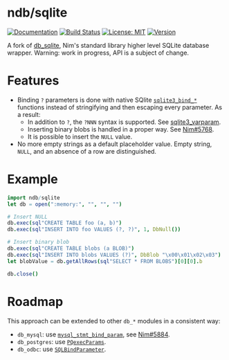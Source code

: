 # ndb/sqlite

[![Documentation](https://img.shields.io/badge/-documentation-green)](https://xzfc.github.io/ndb.nim)
[![Build Status](https://travis-ci.org/xzfc/ndb.nim.svg?branch=master)](https://travis-ci.org/xzfc/ndb.nim)
[![License: MIT](https://img.shields.io/badge/license-MIT-blue)](./LICENSE.MIT)
[![Version](https://nimble.directory/ci/badges/ndb/version.svg)](https://nimble.directory/pkg/ndb)

A fork of [db_sqlite], Nim's standard library higher level SQLite database wrapper.
Warning: work in progress, API is a subject of change.

# Features

* Binding ``?`` parameters is done with native SQlite [`sqlite3_bind_*`][sqlite3_bind] functions instead of stringifying and then escaping every parameter.
  As a result:
  * In addition to ``?``, the ``?NNN`` syntax is supported. See [sqlite3_varparam].
  * Inserting binary blobs is handled in a proper way. See [Nim#5768].
  * It is possible to insert the `NULL` value.
* No more empty strings as a default placeholder value.
  Empty string, ``NULL``, and an absence of a row are distinguished.

[db_sqlite]: https://nim-lang.org/docs/db_sqlite.html
[sqlite3_bind]: https://www.sqlite.org/c3ref/bind_blob.html
[sqlite3_varparam]: https://www.sqlite.org/lang_expr.html#varparam
[Nim#5768]: https://github.com/nim-lang/Nim/issues/5768

# Example

```nim
import ndb/sqlite
let db = open(":memory:", "", "", "")

# Insert NULL
db.exec(sql"CREATE TABLE foo (a, b)")
db.exec(sql"INSERT INTO foo VALUES (?, ?)", 1, DbNull())

# Insert binary blob
db.exec(sql"CREATE TABLE blobs (a BLOB)")
db.exec(sql"INSERT INTO blobs VALUES (?)", DbBlob "\x00\x01\x02\x03")
let blobValue = db.getAllRows(sql"SELECT * FROM BLOBS")[0][0].b

db.close()
```

# Roadmap

This approach can be extended to other `db_*` modules in a consistent way:
* `db_mysql`: use [`mysql_stmt_bind_param`], see [Nim#5884].
* `db_postgres`: use [`PQexecParams`].
* `db_odbc`: use [`SQLBindParameter`].

[`mysql_stmt_bind_param`]: https://dev.mysql.com/doc/refman/5.7/en/mysql-stmt-bind-param.html
[Nim#5884]: https://github.com/nim-lang/Nim/issues/5884
[`PQexecParams`]: https://www.postgresql.org/docs/9.1/static/libpq-exec.html
[`SQLBindParameter`]: https://docs.microsoft.com/en-us/sql/odbc/reference/syntax/sqlbindparameter-function?view=sqlallproducts-allversions
